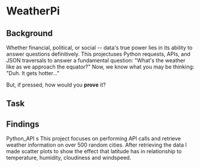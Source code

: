# WeatherPi

## Background
Whether financial, political, or social -- data's true power lies in its ability to answer questions definitively. This projectuses Python requests, APIs, and JSON traversals to answer a fundamental question: "What's the weather like as we approach the equator?"
Now, we know what you may be thinking: "Duh. It gets hotter..."

But, if pressed, how would you **prove** it?

## Task

## Findings


Python_API
s
This project focuses on performing API calls and retrieve weather information on over 500 random cities. 
After retrieving the data I made scatter plots to show the effect that latitude has in relationship to temperature, humidity, cloudiness and windspeed.

